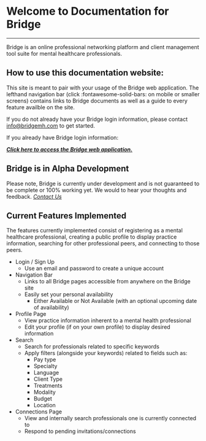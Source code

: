 # Welcome to Documentation for Bridge

---

Bridge is an online professional networking platform and client management tool suite for mental healthcare professionals. 

## How to use this documentation website:

This site is meant to pair with your usage of the Bridge web application.
The lefthand navigation bar (click :fontawesome-solid-bars: on mobile or smaller screens) contains links to Bridge documents as well as a guide to every feature availble on the site.

If you do not already have your Bridge login information, please contact <info@bridgemh.com> to get started.

If you already have Bridge login information:

[_**Click here to access the Bridge web application.**_](https://alpha-dot-bridge-front-end.appspot.com/ "Bridge's Login Page")

## Bridge is in Alpha Development

Please note, Bridge is currently under development and is not guaranteed to be complete or 100% working yet. We would to hear your thoughts and feedback. [*Contact Us*](Feedback.md)

## Current Features Implemented

The features currently implemented consist of registering as a mental healthcare professional, creating a public profile to display practice information, searching for other professional peers, and connecting to those peers.

- Login / Sign Up
    - Use an email and password to create a unique account
- Navigation Bar
    - Links to all Bridge pages accessible from anywhere on the Bridge site
    - Easily set your personal availability
        - Either Available or Not Available (with an optional upcoming date of availability) 
- Profile Page
    - View practice information inherent to a mental health professional
    - Edit your profile (if on your own profile) to display desired information
- Search
    - Search for professionals related to specific keywords 
    - Apply filters (alongside your keywords) related to fields such as:
        - Pay type
        - Specialty
        - Language
        - Client Type
        - Treatments
        - Modality
        - Budget
        - Location
- Connections Page
    - View and internally search professionals one is currently connected to
    - Respond to pending invitations/connections

